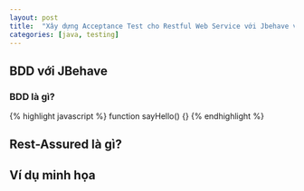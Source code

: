 ```yaml
---
layout: post
title:  "Xây dựng Acceptance Test cho Restful Web Service với Jbehave và Rest-Assured"
categories: [java, testing] 
---
```


## BDD với JBehave

### BDD là gì?

{% highlight javascript %}
function sayHello() {}
{% endhighlight %}

## Rest-Assured là gì?

## Ví dụ minh họa
